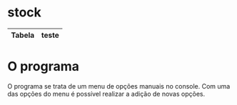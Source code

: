 # stock

| Tabela | teste |
|--------|------|

# O programa
O programa se trata de um menu de opções manuais no console. Com uma das opções do menu é possível realizar a adição de novas opções.
